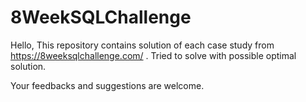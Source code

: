 # 8WeekSQLChallenge
Hello,
  This repository contains solution of each case study from https://8weeksqlchallenge.com/ . Tried to solve with possible optimal solution.

Your feedbacks and suggestions are welcome. 

